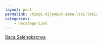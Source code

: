 ```yaml
---
layout: post
permalink: /mimpi-dijemput-sama-laki-laki/
categories:
    - Uncategorized
---
```


[Baca Selengkapnya](/08)